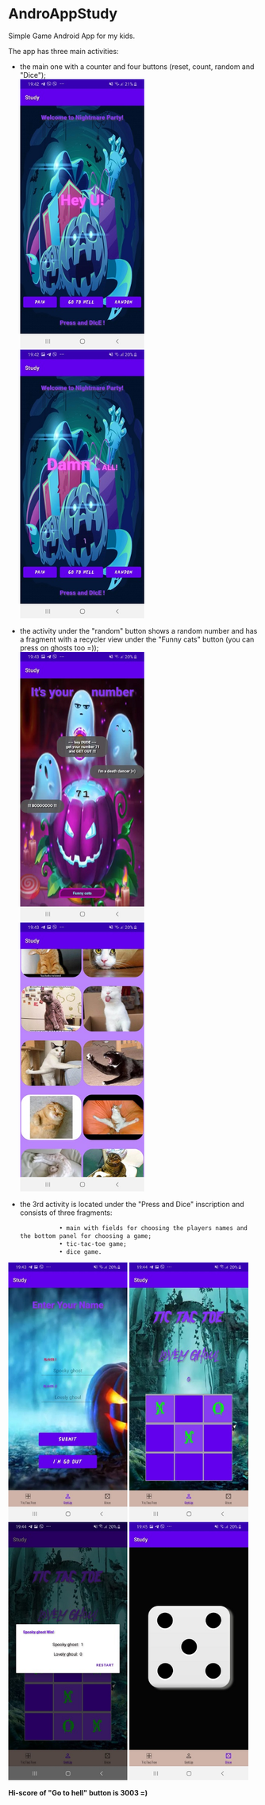 # AndroAppStudy
Simple Game Android App for my kids.

The app has three main activities:
   - the main one with a counter and four buttons (reset, count, random and "Dice");<br>
      <img src="https://github.com/VAVolodin/AndroAppStudy/blob/ba5b938e2450a4ef9edc1820335b70dd9c8850bf/screenshots/main_dis.jpg" width = "250" style = "display:inline;"> <img src="https://github.com/VAVolodin/AndroAppStudy/blob/dc6056e08a05f24cd6710472dfd32ae8ffb703af/screenshots/main_dis2.jpg" width = "250" style = "display:inline;">
   
   - the activity under the "random" button shows a random number and has a fragment with a recycler view under the "Funny cats" button (you can press on ghosts too =));<br>
      <img src="https://github.com/VAVolodin/AndroAppStudy/blob/24ce796841fa1ad136f473bb3f7d8ffec8d7f717/screenshots/tapped_ghosts.jpg" width = "250" style = "display:inline;"> <img src="https://github.com/VAVolodin/AndroAppStudy/blob/24ce796841fa1ad136f473bb3f7d8ffec8d7f717/screenshots/cats_fragment.jpg" width = "250" style = "display:inline;">
      
   - the 3rd activity is located under the "Press and Dice" inscription and consists of three fragments:
   
                    • main with fields for choosing the players names and the bottom panel for choosing a game;
                    • tic-tac-toe game;
                    • dice game.
                   

 <img src="https://github.com/VAVolodin/AndroAppStudy/blob/24ce796841fa1ad136f473bb3f7d8ffec8d7f717/screenshots/pressNdice.jpg" width = "240" style = "display:inline;"> <img src="https://github.com/VAVolodin/AndroAppStudy/blob/24ce796841fa1ad136f473bb3f7d8ffec8d7f717/screenshots/game_board.jpg" width = "240" style = "display:inline;">  <img src="https://github.com/VAVolodin/AndroAppStudy/blob/24ce796841fa1ad136f473bb3f7d8ffec8d7f717/screenshots/modal_win.jpg" width = "240" style = "display:inline;"> <img src="https://github.com/VAVolodin/AndroAppStudy/blob/24ce796841fa1ad136f473bb3f7d8ffec8d7f717/screenshots/dice.jpg" width = "240" style = "display:inline;">
 
<b>Hi-score of "Go to hell"  button is 3003 =)</b>
